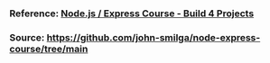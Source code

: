 ### Reference: [Node.js / Express Course - Build 4 Projects](https://www.youtube.com/watch?v=qwfE7fSVaZM&t=11018s)

### Source: https://github.com/john-smilga/node-express-course/tree/main
